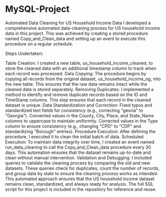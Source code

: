 # MySQL-Project
Automated Data Cleaning for US Household Income Data
I developed a comprehensive automated data-cleaning process for US household income data in this project. This was achieved by creating a stored procedure named Copy_and_Clean_data and setting up an event to execute this procedure on a regular schedule.

Steps Undertaken:

Table Creation: I created a new table, us_household_income_cleaned, to store the cleaned data with an additional timestamp column to track when each record was processed.
Data Copying: The procedure begins by copying all records from the original dataset, us_household_income_og, into the new table. This ensures that the raw data remains intact while the cleaned data is stored separately.
Removing Duplicates: I implemented a method to identify and remove duplicate records based on the ID and TimeStamp columns. This step ensures that each record in the cleaned dataset is unique.
Data Standardization and Correction:
Fixed typos and standardized text fields for consistency (e.g., correcting "georia" to "Georgia").
Converted values in the County, City, Place, and State_Name columns to uppercase to maintain uniformity.
Corrected values in the Type column to ensure consistency (e.g., changing "CPD" to "CDP" and standardizing "Borough" entries).
Procedure Execution: After defining the procedure, I executed it to clean the initial batch of data.
Scheduled Execution: To maintain data integrity over time, I created an event named run_data_cleaning to call the Copy_and_Clean_data procedure every 30 days. This automation ensures that the dataset remains up-to-date and clean without manual intervention.
Validation and Debugging: I included queries to validate the cleaning process by comparing the old and new datasets. These queries check for duplicates, count the number of records, and group data by state to ensure the cleaning process works as intended.
This automated approach ensures that the US household income dataset remains clean, standardized, and always ready for analysis. The full SQL script for this project is included in the repository for reference and reuse.





